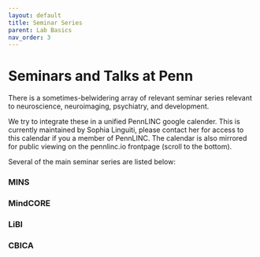 ```yaml
---
layout: default
title: Seminar Series
parent: Lab Basics
nav_order: 3
---
```


# Seminars and Talks at Penn

There is a sometimes-belwidering array of relevant seminar series relevant to neuroscience, neuroimaging, psychiatry, and development.

We try to integrate these in a unified PennLINC google calender.  This is currently maintained by Sophia Linguiti, please contact her for access to this calendar if you a member of PennLINC.  The calendar is also mirrored for public viewing on the pennlinc.io frontpage (scroll to the bottom).

Several of the main seminar series are listed below:

### MINS

### MindCORE

### LiBI

### CBICA



